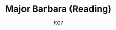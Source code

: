 ---
title: Major Barbara (Reading)
date: 1927
closing_date:
layout: productions
playbill:
- Bill Walker:
  - Burton Barrs
- Charles Lomax: Charles Murchison
- Barbara Undershaft: Edith Pullen
- Jenny Hill: Emily Kennard
- Andrew Undershaft: Howard Humphries
- Snobby Price: J.H. Pratt
- Sarah Undershaft: Louise Twitty
- Mrs. Baines: Margaret Byrne
- Rummy Mitchens: Mrs. R.E. Broward
- Lady Britomart Undershaft: Mrs. William Macklin
- Adolphus Cusins: Philip S. May
- Peter Shirkley: Ted Silber
- Stephen Undershaft: Thomas Shuff
crew:
- Director: Mrs. Thomas L. Snowden
- Stage and Lights:
  - Anne C. Lalor
  - Birsa Shepard
  - Emma Williams Porter
  - Walter A. Houmer
understudies:
orchestra:
external_links:
---